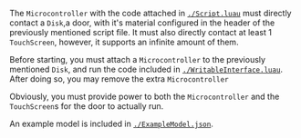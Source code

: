 The `Microcontroller` with the code attached in [`./Script.luau`](https://github.com/usia6/free-code/blob/main/Doors/KeyLockDoor/Script.luau) must directly contact a `Disk`,a door, with it's material configured in
the header of the previously mentioned script file. It must also directly contact at least 1 `TouchScreen`, however, it supports an infinite
amount of them.

Before starting, you must attach a `Microcontroller` to the previously mentioned `Disk`, and run the code included in
[`./WritableInterface.luau`](https://github.com/usia6/free-code/blob/main/Doors/KeyLockDoor/WritableInterface.luau). After doing so, you may remove the extra `Microcontroller`

Obviously, you must provide power to both the `Microcontroller` and the `TouchScreen`s for the door to actually run.

An example model is included in [`./ExampleModel.json`](https://github.com/usia6/free-code/blob/main/Doors/KeyLockDoor/ExampleModel.json).
